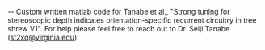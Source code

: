 -- Custom written matlab code for Tanabe et al., "Strong tuning for stereoscopic depth indicates orientation-specific recurrent circuitry in tree shrew V1". For help please feel free to reach out to Dr. Seiji Tanabe (st2xq@virginia.edu).
